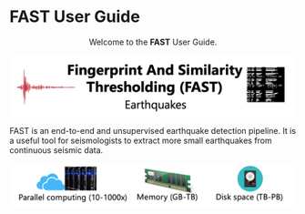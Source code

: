 # FAST User Guide

<p align="center">Welcome to the <b>FAST</b> User Guide.</p>

![fast_index](img/fast_index_page.png)

FAST is an end-to-end and unsupervised earthquake detection pipeline. It is a useful tool for seismologists to extract more small earthquakes from continuous seismic data.

![fast_index_2](img/fast_index_page_2.png)
<!-- 
## Commands

* `mkdocs new [dir-name]` - Create a new project.
* `mkdocs serve` - Start the live-reloading docs server.
* `mkdocs build` - Build the documentation site.
* `mkdocs -h` - Print help message and exit.

## Project layout

    mkdocs.yml    # The configuration file.
    docs/
        index.md  # The documentation homepage.
        ...       # Other markdown pages, images and other files. -->
